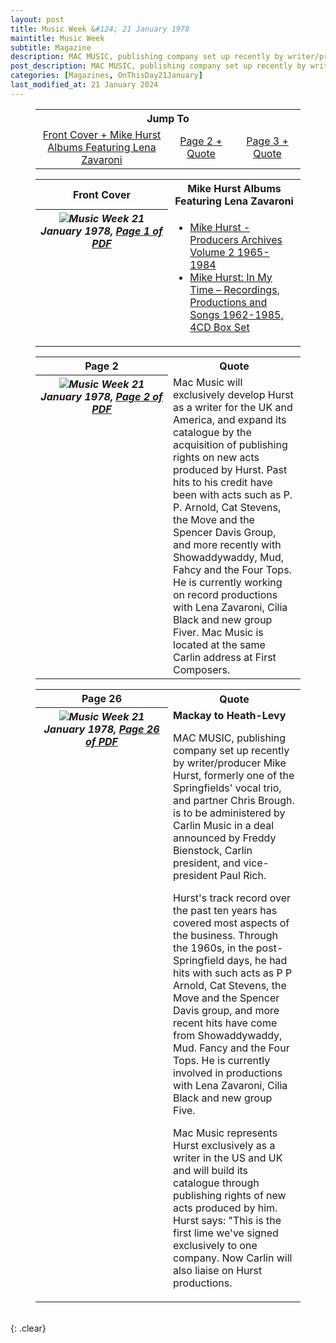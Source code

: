 ```yaml
---
layout: post
title: Music Week &#124; 21 January 1978
maintitle: Music Week
subtitle: Magazine
description: MAC MUSIC, publishing company set up recently by writer/producer Mike Hurst
post_description: MAC MUSIC, publishing company set up recently by writer/producer Mike Hurst
categories: [Magazines, OnThisDay21January]
last_modified_at: 21 January 2024
---
```


<figure class="fig3">
<table style="text-align:center;">
<tr><th colspan="5">Jump To</th></tr>
<tr><td style="width:50%;"><a href="#infobox1">Front Cover + Mike Hurst Albums Featuring Lena Zavaroni</a></td><td style="width:25%;"><a href="#infobox2">Page 2 + Quote</a></td><td style="width:25%;"><a href="#infobox3">Page 3 + Quote</a></td></tr>
</table>
</figure>

<figure class="fig3">
<table>
<tr id="infobox1"><th>Front Cover</th><th>Mike Hurst Albums Featuring Lena Zavaroni</th></tr>
<tr>
<th style="width:50%; vertical-align:top;" rowspan="9" class="top"><a href="/assets/images/magazines/1978-01-21-Music-Week-fc.png"><img src="/assets/images/magazines/1978-01-21-Music-Week-fc.png" class="full-width zoom-in" /></a><cite class="whitespace">Music Week 21 January 1978,
<a class="external-link" href="https://www.worldradiohistory.com/UK/Music-Week/1978/Music-Week-1978-01-21.pdf">Page 1 of PDF</a></cite></th>
</tr>
<tr><td class="top">
<ul>
<li><a href="/discography/compilation-albums/2004-mike-hurst-producers-archives-volume-2">Mike Hurst - Producers Archives Volume 2 1965-1984</a></li>
<li><a href="/discography/compilation-albums/2021-10-15-mike-hurst-in-my-time-4cd-box-set">Mike Hurst: In My Time – Recordings, Productions and Songs 1962-1985, 4CD Box Set</a></li>
</ul>
</td></tr>
</table>
</figure>

<figure class="fig3">
<table>
<tr id="infobox2"><th>Page 2</th><th>Quote</th></tr>
<tr>
<th style="width:50%; vertical-align:top;" rowspan="9" class="top"><a href="/assets/images/magazines/1978-01-21-Music-Week-page-02"><img src="/assets/images/magazines/1978-01-21-Music-Week-page-02.png" class="full-width zoom-in" /></a><cite class="whitespace">Music Week 21 January 1978,
<a class="external-link" href="https://www.worldradiohistory.com/UK/Music-Week/1978/Music-Week-1978-01-21.pdf#page=2">Page 2 of PDF</a></cite></th>
</tr>
<tr><td class="top">Mac Music will exclusively develop Hurst as a writer for the UK and America, and expand its catalogue by the acquisition of publishing rights on new acts produced by Hurst. Past hits to his credit have been with acts such as P. P. Arnold, Cat Stevens, the Move and the Spencer Davis Group, and more recently with Showaddywaddy, Mud, Fahcy and the Four Tops. He is currently working on record productions with Lena Zavaroni, Cilia Black and new group Fiver. Mac Music is located at the same Carlin address at First Composers.</td></tr>
</table>
</figure>

<figure class="fig3">
<table>
<tr id="infobox3"><th>Page 26</th><th>Quote</th></tr>
<tr>
<th style="width:50%; vertical-align:top;" rowspan="9" class="top"><a href="/assets/images/magazines/1978-01-21-Music-Week-page-26.png"><img src="/assets/images/magazines/1978-01-21-Music-Week-page-26.png" class="full-width zoom-in" /></a><cite class="whitespace">Music Week 21 January 1978,
<a class="external-link" href="https://www.worldradiohistory.com/UK/Music-Week/1978/Music-Week-1978-01-21.pdf#page=26">Page 26 of PDF</a></cite></th>
</tr>
<tr><td class="top"><strong>Mackay to Heath-Levy</strong>
<p>MAC MUSIC, publishing company set up recently by writer/producer Mike Hurst, formerly one of the Springfields' vocal trio, and partner Chris Brough. is to be administered by Carlin Music in a deal announced by Freddy Bienstock, Carlin president, and vice-president Paul Rich.</p>
<p>Hurst's track record over the past ten years has covered most aspects of the business. Through the 1960s, in the post-Springfield days, he had hits with such acts as P P Arnold, Cat Stevens, the Move and the Spencer Davis group, and more recent hits have come from Showaddywaddy, Mud. Fancy and the Four Tops. He is currently involved in productions with Lena Zavaroni, Cilia Black and new group Five.</p>
<p>Mac Music represents Hurst exclusively as a writer in the US and UK and will build its catalogue through publishing rights of new acts produced by him. Hurst says: "This is the first lime we've signed exclusively to one company. Now Carlin will also liaise on Hurst productions.</p></td></tr>
</table>
</figure>

<br />{: .clear}

